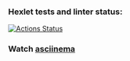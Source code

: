 ### Hexlet tests and linter status:
[![Actions Status](https://github.com/ryayar/frontend-project-46/actions/workflows/hexlet-check.yml/badge.svg)](https://github.com/ryayar/frontend-project-46/actions)

### Watch [asciinema](https://asciinema.org/connect/ee04cde9-55a5-4d1d-b84a-926502916415)